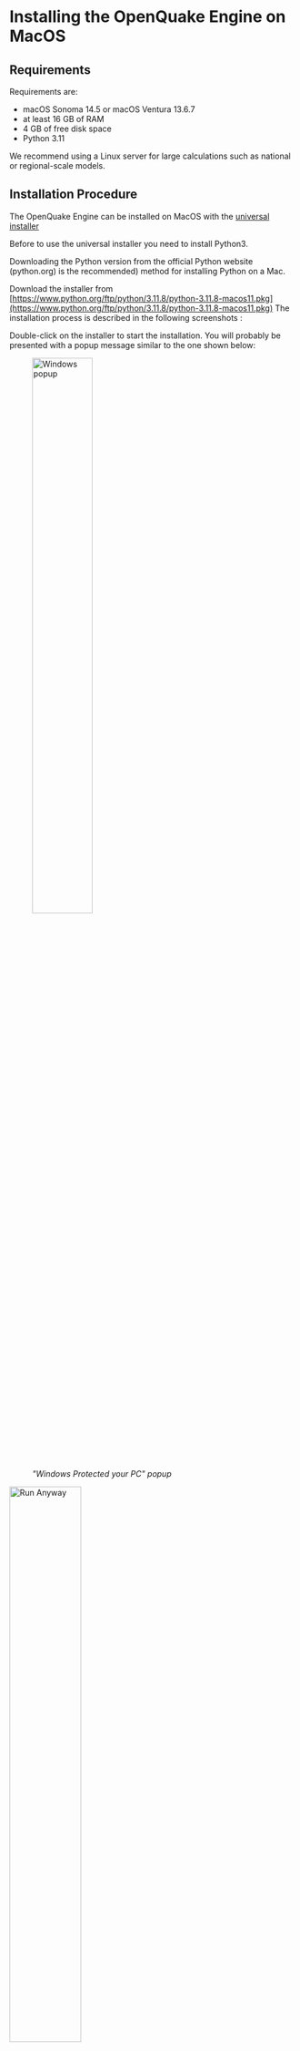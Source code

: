 
# Installing the OpenQuake Engine on MacOS


## Requirements

Requirements are:

- macOS Sonoma 14.5 or macOS Ventura 13.6.7
- at least 16 GB of RAM
- 4 GB of free disk space
- Python 3.11


We recommend using a Linux server for large calculations such as
national or regional-scale models.

## Installation Procedure

The OpenQuake Engine can be installed on MacOS with the [universal
installer](universal.md)

Before to use the universal installer you need to install Python3.

Downloading the Python version from the official Python website (python.org) is the recommended) method for installing Python on a Mac.

Download the installer from [https://www.python.org/ftp/python/3.11.8/python-3.11.8-macos11.pkg](https://www.python.org/ftp/python/3.11.8/python-3.11.8-macos11.pkg)
The installation process is described in the following  screenshots :

Double-click on the installer to start the installation.  You will probably be
presented with a popup message similar to the one shown below:

<figure>
	<img src="../../../_images/install/01_Windows_warning.png"
		 width="50%" align="center" alt="Windows popup"/>
	<figcaption><i>"Windows Protected your PC" popup</i></figcaption>
</figure>


<img src="_images/02_Run_anyway.png" alt="Run Anyway" width="50%" align="center" />


```{figure} _images/03_Installer_start.png
:scale: 50 %
:alt: Installer Start

Installer Start
```


<figure>
	<img src="_images/03_Installer_start.png" alt="Installer Start"
	     width="50%" align="center" />
	<figcaption>Installer Start</figcaption>
</figure>

Please refer to the
[Web user-interface instructions](../running-calculations/web-ui.rst)
for more information about using the web-ui.

## Getting help
If you need help or have questions/comments/feedback for us, please
subscribe to the
[OpenQuake users mailing list](https://groups.google.com/g/openquake-users)
